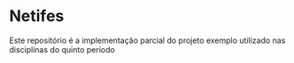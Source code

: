 # Netifes




Este repositório é a implementação parcial do projeto exemplo utilizado nas disciplinas do quinto período
